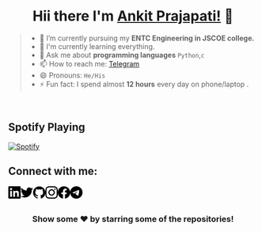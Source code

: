 
<div align="center">

# **Hii there I'm [Ankit Prajapati!][github]** 👋
 
</div>

> - 🔭 I’m currently pursuing my **ENTC Engineering in JSCOE college.**  
> - 🤣 I'm currently learning everything.  
> - 💬 Ask me about **programming languages** `Python`,`c`
> - 📫 How to reach me: [Telegram][telegram] 
> - 😄 Pronouns: `He/His`  
> - ⚡ Fun fact: I spend almost **12 hours** every day on phone/laptop .  

<br>

## **Spotify Playing**

[![Spotify](https://novatorem-spotify-nine.vercel.app/api/spotify?background_color=0d1117&border_color=ffffff)](https://open.spotify.com/user/31zhiyhixszdvykt5tjg5vwvtfri)


## **Connect with me:**
<div align="center">

<a href="https://linkedin.com/in/MR-ANKEY">
  <img align="left" alt="Ankit's Linkdein" width="25px" src="./images/linkedin.svg" />
</a>
<a href="https://twitter.com/MR_ANKEY">
  <img align="left" alt="Ankit's Twitter" width="25px" src="./images/twitter.svg" />
</a>
<a href="https://github.com/MR-ANKEY">
  <img align="left" alt="Ankit's Github" width="25px" src="./images/github.svg" />
</a>
<a href="https://instagram.com/MR_ANKEY">
  <img align="left" alt="Ankit's Instagram" width="25px" src="./images/instagram.svg" />
</a>
<a href="https://www.facebook.com/ANKEY2603">
  <img align="left" alt="Ankit's Facebook" width="25px" src="./images/facebook.svg" />
</a>
<a href="https://t.me/MR_ANKEY">
  <img align="left" alt="Ankit's Telegram" width="25px" src="./images/telegram.svg" />
</a>

</div>


<br>
<br>

<div align="center">
 
### Show some ❤️ by starring some of the repositories!

</div>

<br/>


[twitter]: https://twitter.com/MR_ANKEY
[instagram]: https://instagram.com/MR_ANKEY
[linkedin]: https://linkedin.com/in/MR-ANKEY
[github]: https://github.com/MR-ANKEY
[telegram]: https://t.me/MR_ANKEY
[instagram]: https://www.facebook.com/ankey2603
